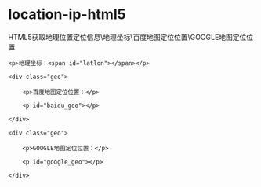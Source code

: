 # location-ip-html5
HTML5获取地理位置定位信息\地理坐标\百度地图定位位置\GOOGLE地图定位位置


<!DOCTYPE HTML>

<html>

<head>

<meta charset="utf-8">

<meta name="viewport" content="width=device-width, initial-scale=1, maximum-scale=1">

<title>HTML5获取地理位置定位信息</title>

<meta name="keywords" content="" />

<meta name="description" content="" />

<script type="text/javascript" src="jquery-2.1.1.min.js"></script>

</head>


<body>

<div class="demo">

	<p>地理坐标：<span id="latlon"></span></p>
	
	<div class="geo">
	
		<p>百度地图定位位置：</p>
		
		<p id="baidu_geo"></p>
		
	</div>
	
	<div class="geo">
	
		<p>GOOGLE地图定位位置：</p>
		
		<p id="google_geo"></p>
		
	</div>
	
</div>


<script>

function getLocation(){

	if (navigator.geolocation){
	
		navigator.geolocation.getCurrentPosition(showPosition,showError);
		
	}else{
	
		alert("浏览器不支持地理定位。");
		
	}
	
}


function showPosition(position){

	$("#latlon").html("纬度:"+position.coords.latitude +'，经度:'+ position.coords.longitude);
	
	var latlon = position.coords.latitude+','+position.coords.longitude;
	
	
	//baidu
	
	var url = "http://api.map.baidu.com/geocoder/v2/?ak=C93b5178d7a8ebdb830b9b557abce78b&callback=renderReverse&location="+latlon+"&output=json&pois=0";
	
	$.ajax({ 
	
		type: "GET", 
		
		dataType: "jsonp", 
		
		url: url,
		
		beforeSend: function(){
		
			$("#baidu_geo").html('正在定位...');
			
		},
		
		success: function (json) { 
		
			if(json.status==0){
			
				$("#baidu_geo").html(json.result.formatted_address);
				
			}
			
		},
		
		error: function (XMLHttpRequest, textStatus, errorThrown) { 
		
			$("#baidu_geo").html(latlon+"地址位置获取失败"); 
			
		}
		
	});
	
	
	//google
	
	var url = 'http://maps.google.cn/maps/api/geocode/json?latlng='+latlon+'&language=CN';
	
	$.ajax({ 
	
		type: "GET",
		
		url: url, 
		
		beforeSend: function(){
		
			$("#google_geo").html('正在定位...');
			
		},
		
		success: function (json) { 
		
			if(json.status=='OK'){
			
				var results = json.results;
				
				$.each(results,function(index,array){
				
					if(index==0){
					
					$("#google_geo").html(array['formatted_address']);
					
					}
					
				});
				
			}
			
		},
		
		error: function (XMLHttpRequest, textStatus, errorThrown) { 
		
			$("#google_geo").html(latlon+"地址位置获取失败"); 
			
		} 
		
	});
	
}


function showError(error){

	switch(error.code) {
	
		case error.PERMISSION_DENIED:
		
			alert("定位失败,用户拒绝请求地理定位");
			
			break;
			
		case error.POSITION_UNAVAILABLE:
		
			alert("定位失败,位置信息是不可用");
			
			break;
			
		case error.TIMEOUT:
		
			alert("定位失败,请求获取用户位置超时");
			
			break;
			
		case error.UNKNOWN_ERROR:
		
			alert("定位失败,定位系统失效");
			
			break;
			
    }
    
}


getLocation();

</script>

</body>

</html>

